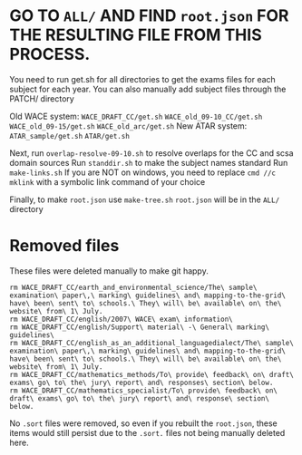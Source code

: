 # GO TO `ALL/` AND FIND `root.json` FOR THE RESULTING FILE FROM THIS PROCESS.

You need to run get.sh for all directories to get the exams files for each subject for each year.
You can also manually add subject files through the PATCH/ directory

Old WACE system:
`WACE_DRAFT_CC/get.sh`
`WACE_old_09-10_CC/get.sh`
`WACE_old_09-15/get.sh`
`WACE_old_arc/get.sh`
New ATAR system:
`ATAR_sample/get.sh`
`ATAR/get.sh`

Next, run `overlap-resolve-09-10.sh` to resolve overlaps for the CC and scsa domain sources
Run `standdir.sh` to make the subject names standard
Run `make-links.sh` If you are NOT on windows, you need to replace `cmd //c mklink` with a symbolic link command of your choice

Finally, to make `root.json` use `make-tree.sh`
`root.json` will be in the `ALL/` directory

# Removed files
These files were deleted manually to make git happy.
```
rm WACE_DRAFT_CC/earth_and_environmental_science/The\ sample\ examination\ paper\,\ marking\ guidelines\ and\ mapping-to-the-grid\ have\ been\ sent\ to\ schools.\ They\ will\ be\ available\ on\ the\ website\ from\ 1\ July.
rm WACE_DRAFT_CC/english/2007\ WACE\ exam\ information\
rm WACE_DRAFT_CC/english/Support\ material\ -\ General\ marking\ guidelines\
rm WACE_DRAFT_CC/english_as_an_additional_languagedialect/The\ sample\ examination\ paper\,\ marking\ guidelines\ and\ mapping-to-the-grid\ have\ been\ sent\ to\ schools.\ They\ will\ be\ available\ on\ the\ website\ from\ 1\ July.
rm WACE_DRAFT_CC/mathematics_methods/To\ provide\ feedback\ on\ draft\ exams\ go\ to\ the\ jury\ report\ and\ responses\ section\ below.
rm WACE_DRAFT_CC/mathematics_specialist/To\ provide\ feedback\ on\ draft\ exams\ go\ to\ the\ jury\ report\ and\ response\ section\ below.
```
No `.sort` files were removed, so even if you rebuilt the `root.json`, these items would still persist due to the `.sort.` files not being manually deleted here.